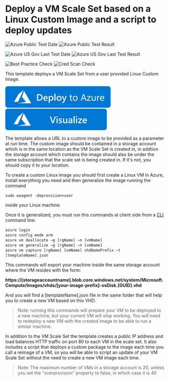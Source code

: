 # Deploy a VM Scale Set based on a Linux Custom Image and a script to deploy updates

![Azure Public Test Date](https://azurequickstartsservice.blob.core.windows.net/badges/201-vmss-linux-customimage-autoscale/PublicLastTestDate.svg)
![Azure Public Test Result](https://azurequickstartsservice.blob.core.windows.net/badges/201-vmss-linux-customimage-autoscale/PublicDeployment.svg)

![Azure US Gov Last Test Date](https://azurequickstartsservice.blob.core.windows.net/badges/201-vmss-linux-customimage-autoscale/FairfaxLastTestDate.svg)
![Azure US Gov Last Test Result](https://azurequickstartsservice.blob.core.windows.net/badges/201-vmss-linux-customimage-autoscale/FairfaxDeployment.svg)

![Best Practice Check](https://azurequickstartsservice.blob.core.windows.net/badges/201-vmss-linux-customimage-autoscale/BestPracticeResult.svg)
![Cred Scan Check](https://azurequickstartsservice.blob.core.windows.net/badges/201-vmss-linux-customimage-autoscale/CredScanResult.svg)

This template deploys a VM Scale Set from a user provided Linux Custom Image.

[![Deploy To Azure](https://raw.githubusercontent.com/Azure/azure-quickstart-templates/master/1-CONTRIBUTION-GUIDE/images/deploytoazure.svg?sanitize=true)]("https://portal.azure.com/#create/Microsoft.Template/uri/https%3A%2F%2Fraw.githubusercontent.com%2FAzure%2Fazure-quickstart-templates%2Fmaster%2F201-vmss-linux-customimage-autoscale%2Fazuredeploy.json")  [![Visualize](https://raw.githubusercontent.com/Azure/azure-quickstart-templates/master/1-CONTRIBUTION-GUIDE/images/visualizebutton.svg?sanitize=true)]("http://armviz.io/#/?load=https%3A%2F%2Fraw.githubusercontent.com%2FAzure%2Fazure-quickstart-templates%2Fmaster%2F201-vmss-linux-customimage-autoscale%2Fazuredeploy.json")
    


    


The template allows a URL to a custom image to be provided as a parameter at run time. The custom image should be contained in a storage account which is in the same location as the VM Scale Set is created in, in addtion the storage account which contains the image should also be under the same subscription that the scale set is being created in. If it's not, you should copy it to your location.

To create a custom Linux image you should first create a Linux VM in Azure, install everything you need and then generalize the image running the command

```
sudo waagent -deprovision+user
```

inside your Linux machine.

Once it is generalized, you must run this commands at client side from a [CLI](https://docs.microsoft.com/en-us/azure/xplat-cli-install) command line:

```
azure login
azure config mode arm
azure vm deallocate –g [rgName] –n [vmName]
azure vm generalize –g [rgName] –n [vmName]
azure vm capture [rgName] [vmName] vhdNamePrefix –t [templateName].json
```

This commands will export your machine inside the same storage account where the VM resides with the form:

**https://[storageaccountname].blob.core.windows.net/system/Microsoft.Compute/Images/vhds/[your-image-prefix]-osDisk.[GUID].vhd**

And you will find a [templateName].json file in the same folder that will help you to create a new VM based on this VHD.

>Note: running this commands will prepare your VM to be deployed to a new machine, but your current VM will stop working. You will need to redeploy a new VM with the created image to be able to run a similar machine.

In addition to the VM Scale Set the template creates a public IP address and load balances HTTP traffic on port 80 to each VM in the scale set. It also includes a script that deploys a custom package to the image each time you call a reimage of a VM, so you will be able to script an update of your VM Scale Set without the need to create a new VM image each time.

>Note: The maximum number of VMs in a storage account is 20, unless you set the "overprovision" property to false, in which case it is 40

